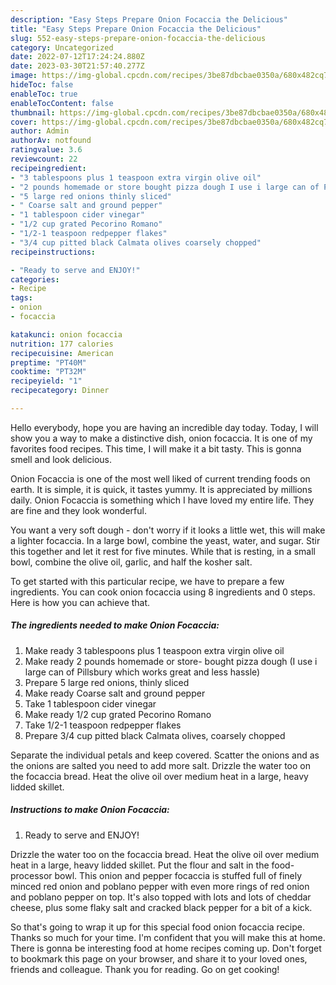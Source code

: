 ```yaml
---
description: "Easy Steps Prepare Onion Focaccia the Delicious"
title: "Easy Steps Prepare Onion Focaccia the Delicious"
slug: 552-easy-steps-prepare-onion-focaccia-the-delicious
category: Uncategorized
date: 2022-07-12T17:24:24.880Z
date: 2023-03-30T21:57:40.277Z
image: https://img-global.cpcdn.com/recipes/3be87dbcbae0350a/680x482cq70/onion-focaccia-recipe-main-photo.jpg
hideToc: false
enableToc: true
enableTocContent: false
thumbnail: https://img-global.cpcdn.com/recipes/3be87dbcbae0350a/680x482cq70/onion-focaccia-recipe-main-photo.jpg
cover: https://img-global.cpcdn.com/recipes/3be87dbcbae0350a/680x482cq70/onion-focaccia-recipe-main-photo.jpg
author: Admin
authorAv: notfound
ratingvalue: 3.6
reviewcount: 22
recipeingredient:
- "3 tablespoons plus 1 teaspoon extra virgin olive oil"
- "2 pounds homemade or store bought pizza dough I use i large can of Pillsbury which works great and less hassle"
- "5 large red onions thinly sliced"
- " Coarse salt and ground pepper"
- "1 tablespoon cider vinegar"
- "1/2 cup grated Pecorino Romano"
- "1/2-1 teaspoon redpepper flakes"
- "3/4 cup pitted black Calmata olives coarsely chopped"
recipeinstructions:

- "Ready to serve and ENJOY!"
categories:
- Recipe
tags:
- onion
- focaccia

katakunci: onion focaccia 
nutrition: 177 calories
recipecuisine: American
preptime: "PT40M"
cooktime: "PT32M"
recipeyield: "1"
recipecategory: Dinner

---
```



Hello everybody, hope you are having an incredible day today. Today, I will show you a way to make a distinctive dish, onion focaccia. It is one of my favorites food recipes. This time, I will make it a bit tasty. This is gonna smell and look delicious.

Onion Focaccia is one of the most well liked of current trending foods on earth. It is simple, it is quick, it tastes yummy. It is appreciated by millions daily. Onion Focaccia is something which I have loved my entire life. They are fine and they look wonderful.

You want a very soft dough - don&#39;t worry if it looks a little wet, this will make a lighter focaccia. In a large bowl, combine the yeast, water, and sugar. Stir this together and let it rest for five minutes. While that is resting, in a small bowl, combine the olive oil, garlic, and half the kosher salt.


To get started with this particular recipe, we have to prepare a few ingredients. You can cook onion focaccia using 8 ingredients and 0 steps. Here is how you can achieve that.

<!--inarticleads1-->

##### The ingredients needed to make Onion Focaccia:

1. Make ready 3 tablespoons plus 1 teaspoon extra ­virgin olive oil
1. Make ready 2 pounds homemade or store- bought pizza dough (I use i large can of Pillsbury which works great and less hassle)
1. Prepare 5 large red onions, thinly sliced
1. Make ready  Coarse salt and ground pepper
1. Take 1 tablespoon cider vinegar
1. Make ready 1/2 cup grated Pecorino Romano
1. Take 1/2-1 teaspoon red­pepper flakes
1. Prepare 3/4 cup pitted black Calmata olives, coarsely chopped


Separate the individual petals and keep covered. Scatter the onions and as the onions are salted you need to add more salt. Drizzle the water too on the focaccia bread. Heat the olive oil over medium heat in a large, heavy lidded skillet. 

<!--inarticleads2-->

##### Instructions to make Onion Focaccia:


1. Ready to serve and ENJOY!

Drizzle the water too on the focaccia bread. Heat the olive oil over medium heat in a large, heavy lidded skillet. Put the flour and salt in the food-processor bowl. This onion and pepper focaccia is stuffed full of finely minced red onion and poblano pepper with even more rings of red onion and poblano pepper on top. It&#39;s also topped with lots and lots of cheddar cheese, plus some flaky salt and cracked black pepper for a bit of a kick. 

So that's going to wrap it up for this special food onion focaccia recipe. Thanks so much for your time. I'm confident that you will make this at home. There is gonna be interesting food at home recipes coming up. Don't forget to bookmark this page on your browser, and share it to your loved ones, friends and colleague. Thank you for reading. Go on get cooking!
